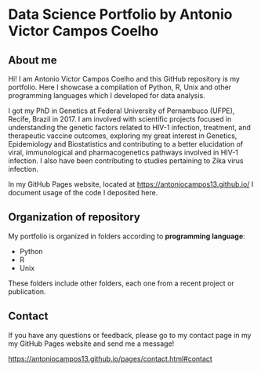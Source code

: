 # Data Science Portfolio by Antonio Victor Campos Coelho

## About me

Hi! I am Antonio Victor Campos Coelho and this GitHub repository is my portfolio. Here I showcase a compilation of Python, R, Unix and other programming languages which I developed for data analysis.

I got my PhD in Genetics at Federal University of Pernambuco (UFPE), Recife, Brazil in 2017. I am involved with scientific projects focused in understanding the genetic factors related to HIV-1 infection, treatment, and therapeutic vaccine outcomes, exploring my great interest in Genetics, Epidemiology and Biostatistics and contributing to a better elucidation of viral, immunological and pharmacogenetics pathways involved in HIV-1 infection. I also have been contributing to studies pertaining to Zika virus infection.

In my GitHub Pages website, located at https://antoniocampos13.github.io/ I document usage of the code I deposited here.

## Organization of repository

My portfolio is organized in folders according to **programming language**:

* Python
* R
* Unix

These folders include other folders, each one from a recent project or publication.

## Contact

If you have any questions or feedback, please go to my contact page in my my GitHub Pages website and send me a message!

https://antoniocampos13.github.io/pages/contact.html#contact 
